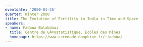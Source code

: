 ```yaml
---
eventdate: '2000-01-26'
quarter: Winter 2000
title: The Evolution of Fertility in India in Time and Space
speakers:
- name: Fadoua Balabdoui
  title: Centre de GÃ©ostatistique, Ecoles des Mines
  homepage: https://www.ceremade.dauphine.fr/~fadoua/
---
```

